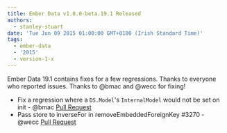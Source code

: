 ```yaml
---
title: Ember Data v1.0.0-beta.19.1 Released
authors:
  - stanley-stuart
date: 'Tue Jun 09 2015 01:00:00 GMT+0100 (Irish Standard Time)'
tags:
  - ember-data
  - '2015'
  - version-1-x
---
```



Ember Data 19.1 contains fixes for a few regressions. Thanks to everyone
who reported issues. Thanks to @bmac and @wecc for fixing!

- Fix a regression where a `DS.Model`'s `InternalModel` would not be set
  on init - @bmac [Pull Request](https://github.com/emberjs/data/pull/3262)
- Pass store to inverseFor in removeEmbeddedForeignKey #3270 - @wecc
  [Pull Request](https://github.com/emberjs/data/pull/3270)

